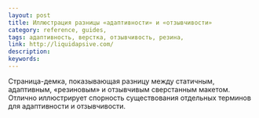 ```yaml
---
layout: post
title: Иллюстрация разницы «адаптивности» и «отзывчивости»
category: reference, guides, 
tags: адаптивность, верстка, отзывчивость, резина, 
link: http://liquidapsive.com/
description: 
keywords: 
---
```


<p>Страница-демка, показывающая разницу между статичным, адаптивным, «резиновым» и отзывчивым сверстанным макетом. Отлично иллюстрирует спорность существования отдельных терминов для адаптивности и отзывчивости.</p>

